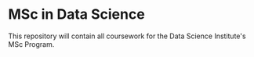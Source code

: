 # MSc in Data Science

This repository will contain all coursework for the Data Science Institute's MSc Program.

